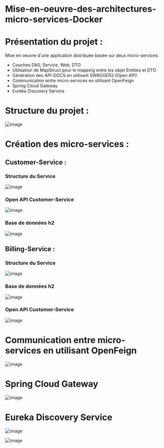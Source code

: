 # Mise-en-oeuvre-des-architectures-micro-services-Docker
# Présentation du projet :
Mise en oeuvre d'une application distribuée basée sur deux micro-services:
  - Couches DA0, Service, Web, DTO
  - Utilisation de MapStruct pour le mapping entre les objet Entities et DTO
  - Génération des API-DOCS en utilisant SWAGGER3 (Open API)
  - Communication entre micro-services en utilisant OpenFeign
  - Spring Cloud Gateway
  - Eureka Discovery Service
# Structure du projet :

![image](https://user-images.githubusercontent.com/86124754/198901595-9c9803ab-4dc5-45fe-8a28-96b3612fa4c9.png)

# Création des micro-services :
## Customer-Service :
### Structure du Service

 ![image](https://user-images.githubusercontent.com/86124754/198901939-426a5b84-1a0d-4ca3-a5de-5c88f89d4dc9.png)
 
### Open API Customer-Service
 
 ![image](https://user-images.githubusercontent.com/86124754/198902397-918982a4-abc8-4c0a-b794-94309f71c049.png)
 
 ### Base de données h2
 
 ![image](https://user-images.githubusercontent.com/86124754/198903065-9892def2-18c5-4ad3-a1f4-40641520057b.png)

 
## Billing-Service :
### Structure du Service

![image](https://user-images.githubusercontent.com/86124754/198902502-01d13bc7-8d71-4052-8df1-bc8170212089.png)

### Base de données h2

![image](https://user-images.githubusercontent.com/86124754/198903119-7d4f0dd8-e539-42b4-995d-8beb846140e7.png)

 
### Open API Customer-Service

![image](https://user-images.githubusercontent.com/86124754/198902959-4e128f5e-4d8a-4e27-b37e-3baa72c07f60.png)

# Communication entre micro-services en utilisant OpenFeign

![image](https://user-images.githubusercontent.com/86124754/198903213-a7a79a36-8747-4d4b-928c-a7c68c6f0430.png)

# Spring Cloud Gateway

![image](https://user-images.githubusercontent.com/86124754/198903264-439867ea-8551-496d-8ab1-87e9df53d58d.png)

# Eureka Discovery Service

![image](https://user-images.githubusercontent.com/86124754/198903310-b476060f-e26e-4dd9-9258-cfa938d8540a.png)

![image](https://user-images.githubusercontent.com/86124754/198903422-4acb2967-d846-44c7-bdcd-c4b9a0950603.png)









 
 
 
 
